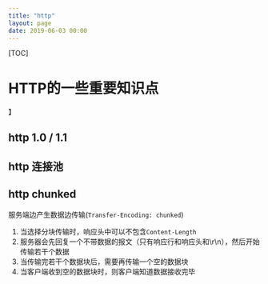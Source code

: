 ```yaml
---
title: "http"
layout: page
date: 2019-06-03 00:00
---
```


[TOC]

# HTTP的一些重要知识点
】
## http 1.0 / 1.1

## http 连接池

## http chunked

服务端边产生数据边传输(`Transfer-Encoding: chunked`)

1. 当选择分块传输时，响应头中可以不包含`Content-Length`
2. 服务器会先回复一个不带数据的报文（只有响应行和响应头和\r\n），然后开始传输若干个数据
3. 当传输完若干个数据块后，需要再传输一个空的数据块
4. 当客户端收到空的数据块时，则客户端知道数据接收完毕

## 